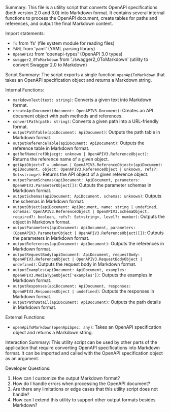 Summary:
This file is a utility script that converts OpenAPI specifications (both version 2.0 and 3.0) into Markdown format. It contains several internal functions to process the OpenAPI document, create tables for paths and references, and output the final Markdown content.

Import statements:
- `fs` from 'fs' (file system module for reading files)
- `YAML` from 'yaml' (YAML parsing library)
- `OpenAPIV3` from 'openapi-types' (OpenAPI 3.0 types)
- `swagger2_0ToMarkdown` from './swagger2_0ToMarkdown' (utility to convert Swagger 2.0 to Markdown)

Script Summary:
The script exports a single function `openApiToMarkdown` that takes an OpenAPI specification object and returns a Markdown string.

Internal Functions:
- `markdownText(text: string)`: Converts a given text into Markdown format.
- `createApiDocument(document: OpenAPIV3.Document)`: Creates an API document object with path methods and references.
- `convertPath(path: string)`: Converts a given path into a URL-friendly format.
- `outputPathTable(apiDocument: ApiDocument)`: Outputs the path table in Markdown format.
- `outputReferenceTable(apiDocument: ApiDocument)`: Outputs the reference table in Markdown format.
- `getRefName(refObjecgt: unknown | OpenAPIV3.ReferenceObject)`: Returns the reference name of a given object.
- `getApiObject<T = unknown | OpenAPIV3.ReferenceObject>(apiDocument: ApiDocument, object: OpenAPIV3.ReferenceObject | unknown, refs?: Set<string>)`: Returns the API object of a given reference object.
- `outputParamSchemas(apiDocument: ApiDocument, parameters: OpenAPIV3.ParameterObject[])`: Outputs the parameter schemas in Markdown format.
- `outputSchemas(apiDocument: ApiDocument, schemas: unknown)`: Outputs the schemas in Markdown format.
- `outputObject(apiDocument: ApiDocument, name: string | undefined, schemas: OpenAPIV3.ReferenceObject | OpenAPIV3.SchemaObject, required?: boolean, refs?: Set<string>, level?: number)`: Outputs the object in Markdown format.
- `outputParameters(apiDocument: ApiDocument, parameters: (OpenAPIV3.ParameterObject | OpenAPIV3.ReferenceObject)[])`: Outputs the parameters in Markdown format.
- `outputReferences(apiDocument: ApiDocument)`: Outputs the references in Markdown format.
- `outputRequestBody(apiDocument: ApiDocument, requestBody: OpenAPIV3.ReferenceObject | OpenAPIV3.RequestBodyObject | undefined)`: Outputs the request body in Markdown format.
- `outputExamples(apiDocument: ApiDocument, examples: OpenAPIV3.MediaTypeObject['examples'])`: Outputs the examples in Markdown format.
- `outputResponses(apiDocument: ApiDocument, responses: OpenAPIV3.ResponsesObject | undefined)`: Outputs the responses in Markdown format.
- `outputPathDatail(apiDocument: ApiDocument)`: Outputs the path details in Markdown format.

External Functions:
- `openApiToMarkdown(openApiSpec: any)`: Takes an OpenAPI specification object and returns a Markdown string.

Interaction Summary:
This utility script can be used by other parts of the application that require converting OpenAPI specifications into Markdown format. It can be imported and called with the OpenAPI specification object as an argument.

Developer Questions:
1. How can I customize the output Markdown format?
2. How do I handle errors when processing the OpenAPI document?
3. Are there any limitations or edge cases that this utility script does not handle?
4. How can I extend this utility to support other output formats besides Markdown?